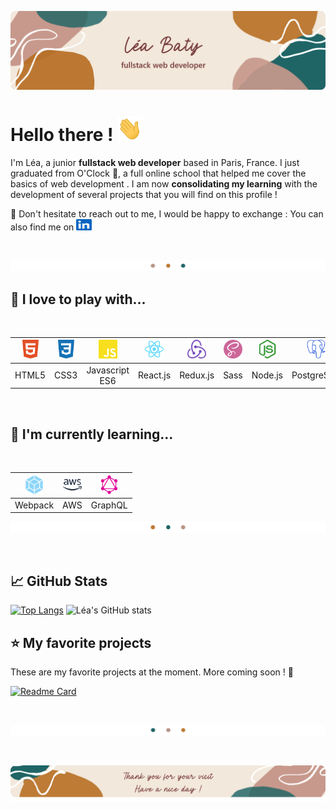 <link rel="stylesheet" type="text/css" media="all" href="./styles.css" />

![profile banner](Images/readme_banner_rco.png)

# Hello there ! <img src="Images/icons/wave.gif" width="40" height="40"/>

I'm Léa, a junior **fullstack web developer** based in Paris, France. I just graduated from O'Clock 🥇, a full online school that helped me cover the basics of web development . I am now **consolidating my learning** with the development of several projects that you will find on this profile !

💬 Don't hesitate to reach out to me, I would be happy to exchange : You can also find me on  <a href="https://www.linkedin.com/in/l%C3%A9a-baty-2a542375/" target="_blank" rel="noreferrer"> <img src="Images/icons/linkedin-col.svg" width="25" height="18" style="color:#0A66C2" alt="linkedin-logo"/> </a>

<br>

![](Images/splitter1.png)


## 🙌 I love to play with... 

<br>


<img src="Images/icons/html5-col.svg" width="30" height="30" style="color:#E34F26;" alt="html5-logo"/>  |  <img src="Images/icons/css3-col.svg" width="30" height="30" style="color:#1572B6;;" alt="css3-logo"/> | <img src="Images/icons/javascript-col.svg" width="30" height="30" style="color:#F7DF1E;" alt="javascript-logo"/> | <img src="Images/icons/react-col.svg" width="30" height="30" style="color:#61DAFB;" alt="react-logo"/>  | <img src="Images/icons/redux.png" width="30" height="30" style="color:#764ABC" alt="redux-logo"/> | <img src="Images/icons/sass-col.svg" width="30" height="30" style="color:#CC6699;" alt="sass-logo"/>  | <img src="Images/icons/nodedotjs-col.svg" width="30" height="30" style="color:#339933;" alt="nodedotjs-logo"/>  | <img src="Images/icons/postgresql-col.svg" width="30" height="30" style="color:#4169E1;" alt="postgresql-logo"/>  | <img src="Images/icons/git-col.svg" width="30" height="30" style="color:#F05032;" alt="git-logo"/>  | <img src="Images/icons/figma-col.svg" width="30" height="30" style="color:#F24E1E;" alt="figma-logo"/>  |
|:---:|:---:|:---:|:---:|:---:|:---:|:---:|:---:|:---:|:---:|
| HTML5   |  CSS3 | Javascript ES6  | React.js  |  Redux.js | Sass  | Node.js  | PostgreSQL  | Git  | Figma  |

<br>

## 🧠 I'm currently learning...

<br>


<img src="Images/icons/webpack-col.svg" width="30" height="30" style="color:#8DD6F9;" alt="webpack-logo"/> | <img src="Images/icons/amazonaws-col.svg" width="30" height="30" style="color:#232F3E;" alt="amazonaws-logo"/> |   <img src="Images/icons/graphql-col.svg" width="30" height="30" style="color:#E10098;" alt="graphql-logo"/>	|
| :---:	| :---:	|:---:	|
| Webpack 	|  AWS	|  	GraphQL|


![](Images/splitter2.png)

<br>

## 📈 GitHub Stats


[![Top Langs](https://github-readme-stats.vercel.app/api/top-langs/?username=leabaty&title_color=763839&text_color=bc7832&icon_color=b99488&bg_color=f2e8db&border_color=1F6566)](https://github.com/leabaty/github-readme-stats) ![Léa's GitHub stats](https://github-readme-stats.vercel.app/api?username=leabaty&show_icons=true&title_color=763839&text_color=bc7832&icon_color=b99488&bg_color=f2e8db&border_color=1F6566&line_height=27px)

## ⭐ My favorite projects


These are my favorite projects at the moment. More coming soon ! 🚀

[![Readme Card](https://github-readme-stats.vercel.app/api/pin/?username=leabaty&repo=guesthouse-website&title_color=763839&text_color=bc7832&icon_color=b99488&bg_color=f2e8db&border_color=1F6566)](https://github.com/leabaty/guesthouse-website)

<br>

![](Images/splitter3.png)

<br>

![](Images/footer_rc.png)
